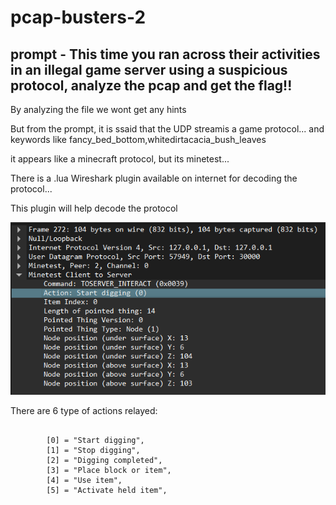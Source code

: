 # pcap-busters-2 

## prompt - This time you ran across their activities in an illegal game server using a suspicious protocol, analyze the pcap and get the flag!!

By analyzing the file we wont get any hints 

But from the prompt, it is ssaid that the UDP streamis a game protocol...
and keywords like fancy_bed_bottom,whitedirtacacia_bush_leaves

it appears like a minecraft protocol, but its minetest...

There is a .lua  Wireshark plugin available on internet for decoding the protocol...

This plugin will help decode the protocol

![decoded packet details](image.png)

There are 6 type of actions relayed:
```

        [0] = "Start digging",
		[1] = "Stop digging",
		[2] = "Digging completed",
		[3] = "Place block or item",
		[4] = "Use item",
		[5] = "Activate held item",
```




